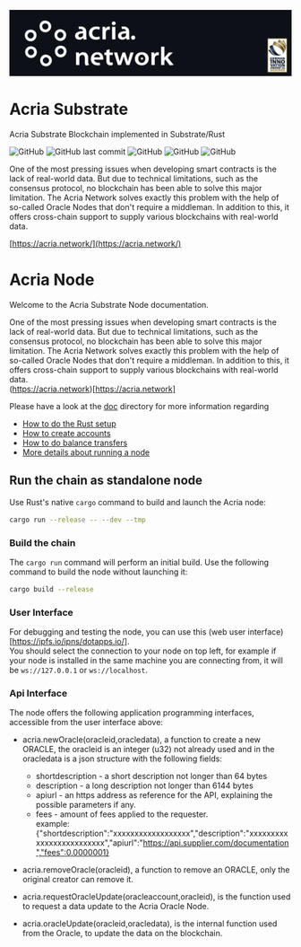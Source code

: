 ![Header](https://github.com/Acria-Network/Acria-Oracle-Node-Qt/blob/main/img/New%20Project.png)

# Acria Substrate

Acria Substrate Blockchain implemented in Substrate/Rust

![GitHub](https://img.shields.io/github/license/Acria-Network/acria-substrate)
![GitHub last commit](https://img.shields.io/github/last-commit/Acria-Network/acria-substrate)
![GitHub](https://img.shields.io/badge/Substrate-2.0.1-brightgreen)
![GitHub](https://img.shields.io/badge/OS-Linux%2FMacOS%2FWindows-brightgreen)
![GitHub](https://badgen.net/twitter/follow/acrianetwork)

One of the most pressing issues when developing smart contracts is the lack of real-world data. But due to technical limitations, such as the consensus protocol, no blockchain has been able to solve this major limitation. The Acria Network solves exactly this problem with the help of so-called Oracle Nodes that don't require a middleman. In addition to this, it offers cross-chain support to supply various blockchains with real-world data.

[https://acria.network/](https://acria.network/)

# Acria Node

Welcome to the Acria Substrate Node documentation. 

One of the most pressing issues when developing smart contracts is the lack of real-world data. But due to technical limitations, such as the consensus protocol, no blockchain has been able to solve this major limitation. The Acria Network solves exactly this problem with the help of so-called Oracle Nodes that don't require a middleman. In addition to this, it offers cross-chain support to supply various blockchains with real-world data.  
(https://acria.network)[https://acria.network]

Please have a look at the [doc](./doc) directory for more information regarding
* [How to do the Rust setup](./doc/rust-setup.md)
* [How to create accounts](./doc/create-accounts.md)
* [How to do balance transfers](./doc/balance-transfers.md)
* [More details about running a node](./doc/run-node.md)
## Run the chain as standalone node

Use Rust's native `cargo` command to build and launch the Acria node:

```sh
cargo run --release -- --dev --tmp
```
### Build the chain

The `cargo run` command will perform an initial build. Use the following command to build the node
without launching it:

```sh
cargo build --release
```

### User Interface

For debugging and testing the node, you can use this (web user interface)[https://ipfs.io/ipns/dotapps.io/].  
You should select the connection to your node on top left, for example if your node is installed in the same machine you are connecting from,
it will be `ws://127.0.0.1`   or `ws://localhost`.


### Api Interface

The node offers the following application programming interfaces, accessible from the user interface above:

 - acria.newOracle(oracleid,oracledata), a function to create a new ORACLE, the oracleid is an integer (u32) not already used and in the oracledata is a json structure with the following fields:  
    - shortdescription - a short description not longer than 64 bytes  
	- description  - a long description not longer than 6144 bytes  
    - apiurl  - an https address as reference for the API, explaining the possible parameters if any.  
    - fees - amount of fees applied to the requester.  
    example: {"shortdescription":"xxxxxxxxxxxxxxxxxx","description":"xxxxxxxxxxxxxxxxxxxxxxxxx","apiurl":"https://api.supplier.com/documentation","fees":0.0000001}  
 
 - acria.removeOracle(oracleid), a function to remove an ORACLE, only the original creator can remove it.  
 
 - acria.requestOracleUpdate(oracleaccount,oracleid), is the function used to request a data update to the Acria Oracle Node.  
 
 - acria.oracleUpdate(oracleid,oracledata), is the internal function used from the Oracle, to update the data on the blockchain.  
		


